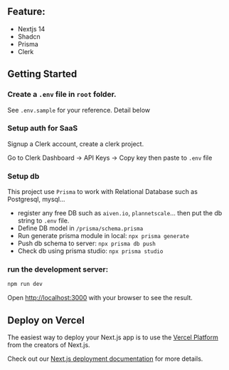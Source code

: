 ## Feature:

- Nextjs 14
- Shadcn
- Prisma
- Clerk


## Getting Started

### Create a `.env` file in `root` folder. 

See `.env.sample` for your reference. Detail below

### Setup auth for SaaS

Signup a Clerk account, create a clerk project.

Go to Clerk Dashboard -> API Keys -> Copy key then paste to  `.env` file

### Setup db

This project use `Prisma` to work with Relational Database such as Postgresql, mysql...

- register any free DB such as `aiven.io`, `plannetscale`... then put the db string to `.env` file.
- Define DB model in `/prisma/schema.prisma`
- Run generate prisma module in local: `npx prisma generate`
- Push db schema to server: `npx prisma db push`
- Check db using prisma studio: `npx prisma studio`

### run the development server:

```bash
npm run dev
```

Open [http://localhost:3000](http://localhost:3000) with your browser to see the result.

## Deploy on Vercel

The easiest way to deploy your Next.js app is to use the [Vercel Platform](https://vercel.com/new?utm_medium=default-template&filter=next.js&utm_source=create-next-app&utm_campaign=create-next-app-readme) from the creators of Next.js.

Check out our [Next.js deployment documentation](https://nextjs.org/docs/deployment) for more details.
